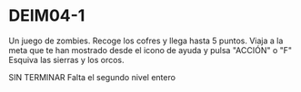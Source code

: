 # DEIM04-1
 
Un juego de zombies. 
Recoge los cofres y llega hasta 5 puntos. 
Viaja a la meta que te han mostrado desde el icono de ayuda y pulsa "ACCIÓN" o "F"
Esquiva las sierras y los orcos.


SIN TERMINAR
Falta el segundo nivel entero
